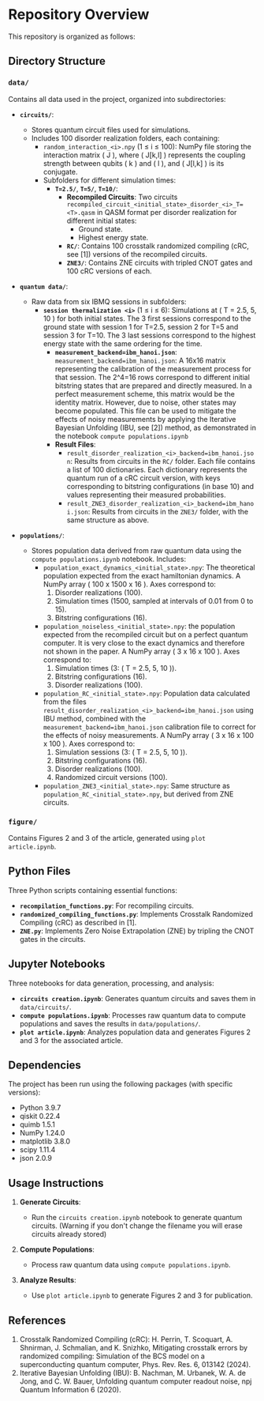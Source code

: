 # Repository Overview

This repository is organized as follows:

## Directory Structure

### `data/`
Contains all data used in the project, organized into subdirectories:

- **`circuits/`**:
  - Stores quantum circuit files used for simulations.
  - Includes 100 disorder realization folders, each containing:
    - `random_interaction_<i>.npy` (1 ≤ i ≤ 100): NumPy file storing the interaction matrix \( J \), where \( J[k,l] \) represents the coupling strength between qubits \( k \) and \( l \), and \( J[l,k] \) is its conjugate.
    - Subfolders for different simulation times:
      - **`T=2.5/`**, **`T=5/`**, **`T=10/`**:
        - **Recompiled Circuits**: Two circuits `recompiled_circuit_<initial_state>_disorder_<i>_T=<T>.qasm` in QASM format per disorder realization for different initial states:
          - Ground state.
          - Highest energy state.
        - **`RC/`**: Contains 100 crosstalk randomized compiling (cRC, see [1]) versions of the recompiled circuits.
        - **`ZNE3/`**: Contains ZNE circuits with tripled CNOT gates and 100 cRC versions of each.

- **`quantum data/`**:
  - Raw data from six IBMQ sessions in subfolders:
    - **`session thermalization <i>`** (1 ≤ i ≤ 6): Simulations at \( T = 2.5, 5, 10 \) for both initial states. The 3 first sessions correspond to the ground state with session 1 for T=2.5, session 2 for T=5 and session 3 for T=10. The 3 last sessions correspond to the highest energy state with the same ordering for the time.
      - **`measurement_backend=ibm_hanoi.json`**: `measurement_backend=ibm_hanoi.json`: A 16x16 matrix representing the calibration of the measurement process for that session. The 
2^4=16 rows correspond to different initial bitstring states that are prepared and directly measured. In a perfect measurement scheme, this matrix would be the identity matrix. However, due to noise, other states may become populated. This file can be used to mitigate the effects of noisy measurements by applying the Iterative Bayesian Unfolding (IBU, see [2]) method, as demonstrated in the notebook `compute populations.ipynb`
      - **Result Files**:
        - `result_disorder_realization_<i>_backend=ibm_hanoi.json`: Results from circuits in the `RC/` folder. Each file contains a list of 100 dictionaries. Each dictionary represents the quantum run of a cRC circuit version, with keys corresponding to bitstring configurations (in base 10) and values representing their measured probabilities.
        - `result_ZNE3_disorder_realization_<i>_backend=ibm_hanoi.json`: Results from circuits in the `ZNE3/` folder, with the same structure as above.

- **`populations/`**:
  - Stores population data derived from raw quantum data using the `compute populations.ipynb` notebook. Includes:
    - `population_exact_dynamics_<initial_state>.npy`: The theoretical  population expected from the exact hamiltonian dynamics. A NumPy array \( 100 x 1500 x 16 \). Axes correspond to:
      1. Disorder realizations (100).
      2. Simulation times (1500, sampled at intervals of 0.01 from 0 to 15).
      3. Bitstring configurations (16).
    - `population_noiseless_<initial_state>.npy`: the population expected from the recompiled circuit but on a perfect quantum computer. It is very close to the 	exact dynamics and therefore not shown in the paper. A NumPy array \( 3 x 16 x 100 \). Axes correspond to:
      1. Simulation times (3: \( T = 2.5, 5, 10 \)).
      2. Bitstring configurations (16).
      3. Disorder realizations (100).
    - `population_RC_<initial_state>.npy`: Population data calculated from the files `result_disorder_realization_<i>_backend=ibm_hanoi.json` using IBU method, combined with the `measurement_backend=ibm_hanoi.json` calibration file to correct for the effects of noisy measurements. A NumPy array \( 3 x 16 x 100 x 100 \). Axes correspond to:
      1. Simulation sessions (3: \( T = 2.5, 5, 10 \)).
      2. Bitstring configurations (16).
      3. Disorder realizations (100).
      4. Randomized circuit versions (100).
    - `population_ZNE3_<initial_state>.npy`: Same structure as `population_RC_<initial_state>.npy`, but derived from ZNE circuits.

### `figure/`
Contains Figures 2 and 3 of the article, generated using `plot article.ipynb`.

## Python Files
Three Python scripts containing essential functions:

- **`recompilation_functions.py`**: For recompiling circuits.
- **`randomized_compiling_functions.py`**: Implements Crosstalk Randomized Compiling (cRC) as described in [1].
- **`ZNE.py`**: Implements Zero Noise Extrapolation (ZNE) by tripling the CNOT gates in the circuits.

## Jupyter Notebooks
Three notebooks for data generation, processing, and analysis:

- **`circuits creation.ipynb`**: Generates quantum circuits and saves them in `data/circuits/`.
- **`compute populations.ipynb`**: Processes raw quantum data to compute populations and saves the results in `data/populations/`.
- **`plot article.ipynb`**: Analyzes population data and generates Figures 2 and 3 for the associated article.


## Dependencies
The project has been run using the following packages (with specific versions):

- Python 3.9.7
- qiskit 0.22.4
- quimb 1.5.1
- NumPy 1.24.0
- matplotlib 3.8.0
- scipy 1.11.4
- json 2.0.9
  

## Usage Instructions

1. **Generate Circuits**:
   - Run the `circuits creation.ipynb` notebook to generate quantum circuits. (Warning if you don't change the filename you will erase circuits already stored)

2. **Compute Populations**:
   - Process raw quantum data using `compute populations.ipynb`.

3. **Analyze Results**:
   - Use `plot article.ipynb` to generate Figures 2 and 3 for publication.

## References
1. Crosstalk Randomized Compiling (cRC): H. Perrin, T. Scoquart, A. Shnirman, J. Schmalian, and K. Snizhko, Mitigating crosstalk errors by randomized compiling: Simulation of the BCS model on a superconducting quantum computer, Phys. Rev. Res. 6, 013142 (2024).
2. Iterative Bayesian Unfolding (IBU): B. Nachman, M. Urbanek, W. A. de Jong, and C. W. Bauer, Unfolding quantum computer readout noise, npj Quantum Information 6 (2020).
